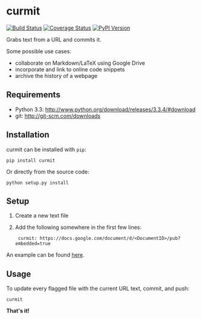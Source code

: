 curmit
======

[![Build Status](https://travis-ci.org/jacebrowning/curmit.png?branch=master)](https://travis-ci.org/jacebrowning/curmit)
[![Coverage Status](https://coveralls.io/repos/jacebrowning/curmit/badge.png?branch=master)](https://coveralls.io/r/jacebrowning/curmit?branch=master)
[![PyPI Version](https://badge.fury.io/py/curmit.png)](http://badge.fury.io/py/curmit)

Grabs text from a URL and commits it.

Some possible use cases:

 - collaborate on Markdown/LaTeX using Google Drive
 - incorporate and link to online code snippets 
 - archive the history of a webpage


Requirements
------------

* Python 3.3: http://www.python.org/download/releases/3.3.4/#download
* git: http://git-scm.com/downloads


Installation
------------

curmit can be installed with ``pip``:

    pip install curmit

Or directly from the source code:

    python setup.py install


Setup
-----

1. Create a new text file
2. Add the following somewhere in the first few lines:

        curmit: https://docs.google.com/document/d/<DocumentID>/pub?embedded=true


An example can be found [here](https://github.com/jacebrowning/curmit/blob/master/docs/sample.md).



Usage
-----

To update every flagged file with the current URL text, commit, and push:

    curmit


**That's it!**
